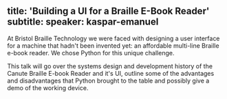 title: 'Building a UI for a Braille E-Book Reader'
subtitle:
speaker: kaspar-emanuel
---
At Bristol Braille Technology we were faced with designing a user interface for a machine that hadn't been invented yet: an affordable multi-line Braille e-book reader. We chose Python for this unique challenge. 

This talk will go over the systems design and development history of the Canute Braille E-book Reader and it's UI, outline some of the advantages and disadvantages that Python brought to the table and possibly give a demo of the working device.